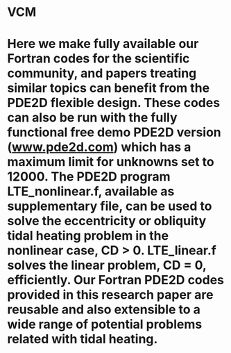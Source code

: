 # VCM
# Here we make fully available our Fortran codes for the scientific community, and papers treating similar topics can benefit from the PDE2D flexible design. These codes can also be run with the fully functional free demo PDE2D version (www.pde2d.com) which has a maximum limit for unknowns set to 12000. The PDE2D program LTE_nonlinear.f, available as supplementary file, can be used to solve the eccentricity or obliquity tidal heating problem in the nonlinear case, CD > 0. LTE_linear.f solves the linear problem, CD = 0, efficiently. Our Fortran PDE2D codes provided in this research paper are reusable and also extensible to a wide range of potential problems related with tidal heating. 
